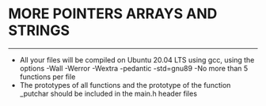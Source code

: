 # MORE POINTERS ARRAYS AND STRINGS
------------
- All your files will be compiled on Ubuntu 20.04 LTS using gcc, using the options -Wall -Werror -Wextra -pedantic -std=gnu89
-No more than 5 functions per file
- The prototypes of all functions and the prototype of the function _putchar should be included in the main.h header files
